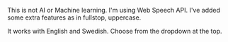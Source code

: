 This is not AI or Machine learning. I'm using Web Speech API.
I've added some extra features as in fullstop, uppercase.

It works with English and Swedish. Choose from the dropdown at the top.
